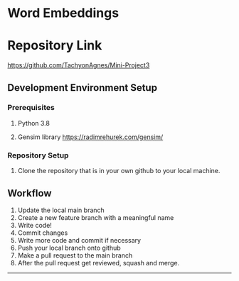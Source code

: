 # Word Embeddings

# Repository Link
https://github.com/TachyonAgnes/Mini-Project3

## Development Environment Setup
### Prerequisites
1. Python 3.8

2. Gensim library https://radimrehurek.com/gensim/

### Repository Setup
1. Clone the repository that is in your own github to your local machine.

## Workflow
1. Update the local main branch
2. Create a new feature branch with a meaningful name
3. Write code!
4. Commit changes
5. Write more code and commit if necessary
6. Push your local branch onto github
7. Make a pull request to the main branch
8. After the pull request get reviewed, squash and merge.

---
